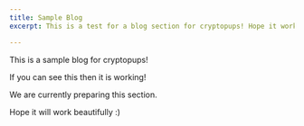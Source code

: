 ```yaml
---
title: Sample Blog
excerpt: This is a test for a blog section for cryptopups! Hope it works :)

---
```

This is a sample blog for cryptopups!

If you can see this then it is working!

We are currently preparing this section.

Hope it will work beautifully :)